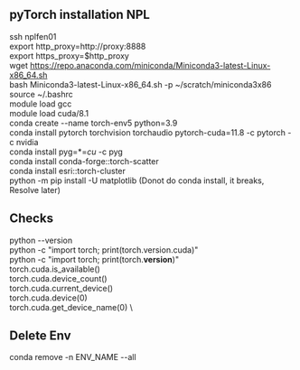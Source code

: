## pyTorch installation NPL
ssh nplfen01 \
export http_proxy=http://proxy:8888 \
export https_proxy=$http_proxy \
wget https://repo.anaconda.com/miniconda/Miniconda3-latest-Linux-x86_64.sh \
bash Miniconda3-latest-Linux-x86_64.sh -p ~/scratch/miniconda3x86 \
source ~/.bashrc \
module load gcc \
module load cuda/8.1 \
conda create --name torch-env5 python=3.9 \
conda install pytorch torchvision torchaudio pytorch-cuda=11.8 -c pytorch -c nvidia \
conda install pyg=*=*cu* -c pyg \
conda install conda-forge::torch-scatter \
conda install esri::torch-cluster \
python -m pip install -U matplotlib (Donot do conda install, it breaks, Resolve later) 

## Checks
python --version \
python -c "import torch; print(torch.version.cuda)" \
python -c "import torch; print(torch.__version__)" \
torch.cuda.is_available() \
torch.cuda.device_count() \
torch.cuda.current_device() \
torch.cuda.device(0) \
torch.cuda.get_device_name(0) \
## Delete Env
conda remove -n ENV_NAME --all


